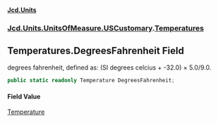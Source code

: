 #### [Jcd.Units](index.md 'index')
### [Jcd.Units.UnitsOfMeasure.USCustomary](Jcd.Units.UnitsOfMeasure.USCustomary.md 'Jcd.Units.UnitsOfMeasure.USCustomary').[Temperatures](Temperatures.md 'Jcd.Units.UnitsOfMeasure.USCustomary.Temperatures')

## Temperatures.DegreesFahrenheit Field

degrees fahrenheit, defined as: (SI degrees celcius + -32.0) × 5.0/9.0.

```csharp
public static readonly Temperature DegreesFahrenheit;
```

#### Field Value
[Temperature](Temperature.md 'Jcd.Units.UnitTypes.Temperature')